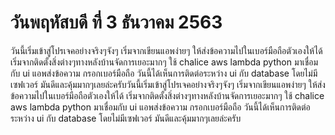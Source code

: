 # วันพฤหัสบดี ที่ 3 ธันวาคม 2563
วันนี้เริ่มเข้าสู่โปรเจคอย่างจริงๆจังๆ เริ่มจากเขียนแอพง่ายๆ ให้ส่งข้อความไปในเบอร์มือถือตัวเองให้ได้ เริ่มจากติดตั้งสิ่งต่างๆทางหลังบ้านจัดการเยอะมากๆ  ใช้ chalice aws lambda  python มาเชื่อมกับ ui แอพส่งข้อความ กรอกเบอร์มือถือ วันนี้ได้เห็นการติดต่อระหว่าง ui กับ database โดยไม่มีเซฟเวอร์ มันดีและคุ้มมากๆเลยล่ะครับวันนี้เริ่มเข้าสู่โปรเจคอย่างจริงๆจังๆ เริ่มจากเขียนแอพง่ายๆ ให้ส่งข้อความไปในเบอร์มือถือตัวเองให้ได้ เริ่มจากติดตั้งสิ่งต่างๆทางหลังบ้านจัดการเยอะมากๆ  ใช้ chalice aws lambda  python มาเชื่อมกับ ui แอพส่งข้อความ กรอกเบอร์มือถือ วันนี้ได้เห็นการติดต่อระหว่าง ui กับ database โดยไม่มีเซฟเวอร์ มันดีและคุ้มมากๆเลยล่ะครับ
